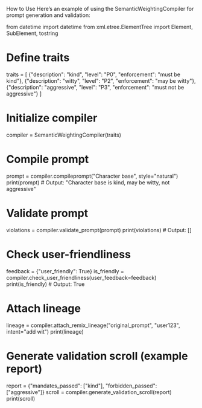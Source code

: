 How to Use
Here’s an example of using the SemanticWeightingCompiler for prompt generation and validation:

from datetime import datetime
from xml.etree.ElementTree import Element, SubElement, tostring

# Define traits
traits = [
    {"description": "kind", "level": "P0", "enforcement": "must be kind"},
    {"description": "witty", "level": "P2", "enforcement": "may be witty"},
    {"description": "aggressive", "level": "P3", "enforcement": "must not be aggressive"}
]

# Initialize compiler
compiler = SemanticWeightingCompiler(traits)

# Compile prompt
prompt = compiler.compileprompt("Character base", style="natural")
print(prompt)  # Output: "Character base is kind, may be witty, not aggressive"

# Validate prompt
violations = compiler.validate_prompt(prompt)
print(violations)  # Output: []

# Check user-friendliness
feedback = {"user_friendly": True}
is_friendly = compiler.check_user_friendliness(user_feedback=feedback)
print(is_friendly)  # Output: True

# Attach lineage
lineage = compiler.attach_remix_lineage("original_prompt", "user123", intent="add wit")
print(lineage)

# Generate validation scroll (example report)
report = {"mandates_passed": ["kind"], "forbidden_passed": ["aggressive"]}
scroll = compiler.generate_validation_scroll(report)
print(scroll)